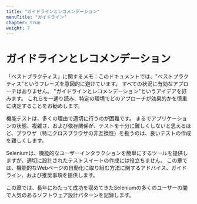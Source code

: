 ```yaml
---
title: "ガイドラインとレコメンデーション"
menuTitle: "ガイドライン"
chapter: true
weight: 7
---
```


# ガイドラインとレコメンデーション

「ベストプラクティス」に関するメモ：このドキュメントでは、"ベストプラクティス"というフレーズを意図的に避けています。
 すべての状況に有効なアプローチはありません。
 "ガイドラインとレコメンデーション"というアイデアを好みます。
 これらを一通り読み、特定の環境でどのアプローチが効果的かを慎重に決定することをお勧めします。

機能テストは、多くの理由で適切に行うのが困難です。
まるでアプリケーションの状態、複雑さ、および依存関係が、テストを十分に難しくしないと思えるほど、ブラウザ（特にクロスブラウザの非互換性）を扱うのは、良いテストの作成を難しくします。

Seleniumは、機能的なユーザーインタラクションを簡単にするツールを提供しますが、適切に設計されたテストスイートの作成には役立ちません。
この章では、機能的なWebページの自動化に取り組む方法に関するアドバイス、ガイドライン、および推奨事項を提供します。

この章では、長年にわたって成功を収めてきたSeleniumの多くのユーザーの間で人気のあるソフトウェア設計パターンを記録します。
